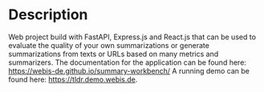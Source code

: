 # Description

Web project build with FastAPI, Express.js and React.js that can be used to evaluate the quality of your own summarizations or generate summarizations from texts or URLs based on many metrics and summarizers.
The documentation for the application can be found here: <https://webis-de.github.io/summary-workbench/>
A running demo can be found here: <https://tldr.demo.webis.de>.
